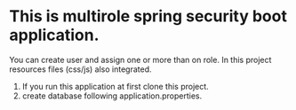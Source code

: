 # This is multirole spring security boot application.
You can create user and assign one or more than on role. 
In this project resources files (css/js) also integrated.

1) If you run this application at first clone this project.
2) create database following application.properties.